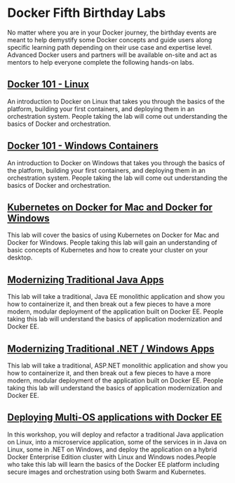 # Docker Fifth Birthday Labs

No matter where you are in your Docker journey, the birthday events are meant to help demystify some Docker concepts and guide users along specific learning path depending on their use case and expertise level. Advanced Docker users and partners will be available on-site and act as mentors to help everyone complete the following hands-on labs.  

## [Docker 101 - Linux](https://training.play-with-docker.com/dev-landing/)
An introduction to Docker on Linux that takes you through the basics of the platform, building your first containers, and deploying them in an orchestration system. People taking the lab will come out understanding the basics of Docker and orchestration.

## [Docker 101 - Windows Containers](/windows.md)
An introduction to Docker on Windows that takes you through the basics of the platform, building your first containers, and deploying them in an orchestration system. People taking the lab will come out understanding the basics of Docker and orchestration.

## [Kubernetes on Docker for Mac and Docker for Windows](/kubernetes-desktop.md) 
This lab will cover the basics of using Kubernetes on Docker for Mac and Docker for Windows. People taking this lab will gain an understanding of basic concepts of Kubernetes and how to create your cluster on your desktop.

## [Modernizing Traditional Java Apps](/mta-java.md)
This lab will take a traditional, Java EE monolithic application and show you how to containerize it, and then break out a few pieces to have a more modern, modular deployment of the application built on Docker EE. People taking this lab will understand the basics of application modernization and Docker EE.

## [Modernizing Traditional .NET / Windows Apps](mta-dotnet.md)
This lab will take a traditional, ASP.NET monolithic application and show you how to containerize it, and then break out a few pieces to have a more modern, modular deployment of the application built on Docker EE. People taking this lab will understand the basics of application modernization and Docker EE.

## [Deploying Multi-OS applications with Docker EE](https://github.com/dockersamples/ee-workshop)  
In this workshop, you will deploy and refactor a traditional Java application on Linux, into a microservice application, some of the services in in Java on Linux, some in .NET on Windows, and deploy the application on a hybrid Docker Enterprise Edition cluster with Linux and Windows nodes.People who take this lab will learn the basics of the Docker EE platform including secure images and orchestration using both Swarm and Kubernetes.
